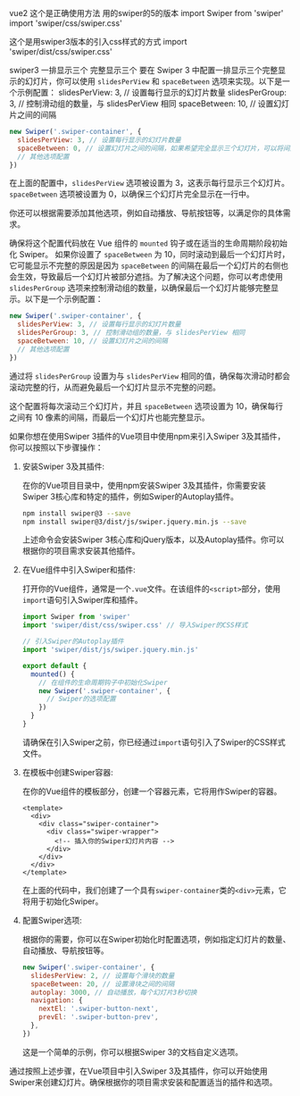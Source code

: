 vue2  这个是正确使用方法 用的swiper的5的版本
import Swiper from 'swiper'
import 'swiper/css/swiper.css'

这个是用swiper3版本的引入css样式的方式
import 'swiper/dist/css/swiper.css'



swiper3 一排显示三个  完整显示三个
要在 Swiper 3 中配置一排显示三个完整显示的幻灯片，你可以使用 `slidesPerView` 和 `spaceBetween` 选项来实现。以下是一个示例配置：
  slidesPerView: 3, // 设置每行显示的幻灯片数量
  slidesPerGroup: 3, // 控制滑动组的数量，与 slidesPerView 相同
  spaceBetween: 10, // 设置幻灯片之间的间隔

  
```javascript
new Swiper('.swiper-container', {
  slidesPerView: 3, // 设置每行显示的幻灯片数量
  spaceBetween: 0, // 设置幻灯片之间的间隔，如果希望完全显示三个幻灯片，可以将间隔设置为 0
  // 其他选项配置
})
```

在上面的配置中，`slidesPerView` 选项被设置为 3，这表示每行显示三个幻灯片。 `spaceBetween` 选项被设置为 0，以确保三个幻灯片完全显示在一行中。

你还可以根据需要添加其他选项，例如自动播放、导航按钮等，以满足你的具体需求。

确保将这个配置代码放在 Vue 组件的 `mounted` 钩子或在适当的生命周期阶段初始化 Swiper。
如果你设置了 `spaceBetween` 为 10，同时滚动到最后一个幻灯片时，它可能显示不完整的原因是因为 `spaceBetween` 的间隔在最后一个幻灯片的右侧也会生效，导致最后一个幻灯片被部分遮挡。为了解决这个问题，你可以考虑使用 `slidesPerGroup` 选项来控制滑动组的数量，以确保最后一个幻灯片能够完整显示。以下是一个示例配置：

```javascript
new Swiper('.swiper-container', {
  slidesPerView: 3, // 设置每行显示的幻灯片数量
  slidesPerGroup: 3, // 控制滑动组的数量，与 slidesPerView 相同
  spaceBetween: 10, // 设置幻灯片之间的间隔
  // 其他选项配置
})
```

通过将 `slidesPerGroup` 设置为与 `slidesPerView` 相同的值，确保每次滑动时都会滚动完整的行，从而避免最后一个幻灯片显示不完整的问题。

这个配置将每次滚动三个幻灯片，并且 `spaceBetween` 选项设置为 10，确保每行之间有 10 像素的间隔，而最后一个幻灯片也能完整显示。








如果你想在使用Swiper 3插件的Vue项目中使用npm来引入Swiper 3及其插件，你可以按照以下步骤操作：

1. 安装Swiper 3及其插件:

   在你的Vue项目目录中，使用npm安装Swiper 3及其插件，你需要安装Swiper 3核心库和特定的插件，例如Swiper的Autoplay插件。

   ```bash
   npm install swiper@3 --save
   npm install swiper@3/dist/js/swiper.jquery.min.js --save
   ```

   上述命令会安装Swiper 3核心库和jQuery版本，以及Autoplay插件。你可以根据你的项目需求安装其他插件。

2. 在Vue组件中引入Swiper和插件:

   打开你的Vue组件，通常是一个`.vue`文件。在该组件的`<script>`部分，使用`import`语句引入Swiper库和插件。

   ```javascript
   import Swiper from 'swiper'
   import 'swiper/dist/css/swiper.css' // 导入Swiper的CSS样式

   // 引入Swiper的Autoplay插件
   import 'swiper/dist/js/swiper.jquery.min.js'

   export default {
     mounted() {
       // 在组件的生命周期钩子中初始化Swiper
       new Swiper('.swiper-container', {
         // Swiper的选项配置
       })
     }
   }
   ```

   请确保在引入Swiper之前，你已经通过`import`语句引入了Swiper的CSS样式文件。

3. 在模板中创建Swiper容器:

   在你的Vue组件的模板部分，创建一个容器元素，它将用作Swiper的容器。

   ```vue
   <template>
     <div>
       <div class="swiper-container">
         <div class="swiper-wrapper">
           <!-- 插入你的Swiper幻灯片内容 -->
         </div>
       </div>
     </div>
   </template>
   ```

   在上面的代码中，我们创建了一个具有`swiper-container`类的`<div>`元素，它将用于初始化Swiper。

4. 配置Swiper选项:

   根据你的需要，你可以在Swiper初始化时配置选项，例如指定幻灯片的数量、自动播放、导航按钮等。

   ```javascript
   new Swiper('.swiper-container', {
     slidesPerView: 2, // 设置每个滑块的数量
     spaceBetween: 20, // 设置滑块之间的间隔
     autoplay: 3000, // 自动播放，每个幻灯片3秒切换
     navigation: {
       nextEl: '.swiper-button-next',
       prevEl: '.swiper-button-prev',
     },
   })
   ```

   这是一个简单的示例，你可以根据Swiper 3的文档自定义选项。

通过按照上述步骤，在Vue项目中引入Swiper 3及其插件，你可以开始使用Swiper来创建幻灯片。确保根据你的项目需求安装和配置适当的插件和选项。













